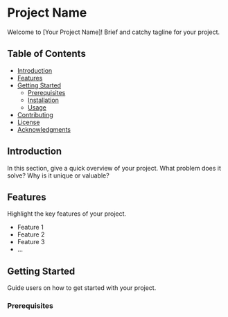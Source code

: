 # Project Name

Welcome to [Your Project Name]! Brief and catchy tagline for your project.

## Table of Contents

- [Introduction](#introduction)
- [Features](#features)
- [Getting Started](#getting-started)
  - [Prerequisites](#prerequisites)
  - [Installation](#installation)
  - [Usage](#usage)
- [Contributing](#contributing)
- [License](#license)
- [Acknowledgments](#acknowledgments)

## Introduction

In this section, give a quick overview of your project. What problem does it solve? Why is it unique or valuable?

## Features

Highlight the key features of your project.

- Feature 1
- Feature 2
- Feature 3
- ...

## Getting Started

Guide users on how to get started with your project.

### Prerequisites
